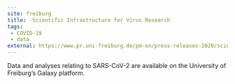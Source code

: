 ```yaml
---
site: freiburg
title:  Scientific Infrastructure for Virus Research 
tags: 
 - COVID-19
 - data
external: https://www.pr.uni-freiburg.de/pm-en/press-releases-2020/scientific-infrastructure-for-virus-research?set_language=en
---
```



 Data and analyses relating to SARS-CoV-2 are available on the University of Freiburg’s Galaxy platform.
